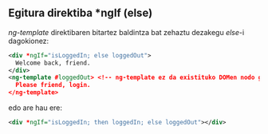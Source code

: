 ## Egitura direktiba *ngIf (else)

_ng-template_ direktibaren bitartez baldintza bat zehaztu dezakegu *else*-i dagokionez:

```xml
<div *ngIf="isLoggedIn; else loggedOut">
  Welcome back, friend.
</div>
<ng-template #loggedOut> <!-- ng-template ez da existituko DOMen nodo gisa -->
  Please friend, login.
</ng-template>
```

edo are hau ere:
```xml
<div *ngIf="isLoggedIn; then loggedIn; else loggedOut"></div>
```

